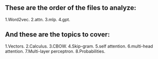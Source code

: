 ## These are the order of the files to analyze:
1.Word2vec.
2.attn.
3.mlp.
4.gpt.
## And these are the topics to cover:
1.Vectors.
2.Calculus.
3.CBOW.
4.Skip-gram.
5.self attention.
6.multi-head attention.
7.Multi-layer perceptron.
8.Probabilities.
